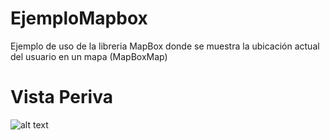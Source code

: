 # EjemploMapbox
Ejemplo de uso de la libreria MapBox donde se muestra la ubicación actual del usuario en un mapa (MapBoxMap)

# Vista Periva
![alt text](https://raw.githubusercontent.com/aaron-za-dev/EjemploMapbox/master/app/demo/mapbox-example.gif)
